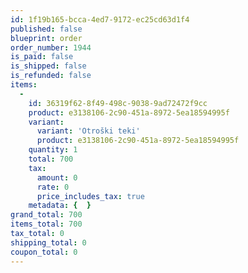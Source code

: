 ```yaml
---
id: 1f19b165-bcca-4ed7-9172-ec25cd63d1f4
published: false
blueprint: order
order_number: 1944
is_paid: false
is_shipped: false
is_refunded: false
items:
  -
    id: 36319f62-8f49-498c-9038-9ad72472f9cc
    product: e3138106-2c90-451a-8972-5ea18594995f
    variant:
      variant: 'Otroški teki'
      product: e3138106-2c90-451a-8972-5ea18594995f
    quantity: 1
    total: 700
    tax:
      amount: 0
      rate: 0
      price_includes_tax: true
    metadata: {  }
grand_total: 700
items_total: 700
tax_total: 0
shipping_total: 0
coupon_total: 0
---
```

